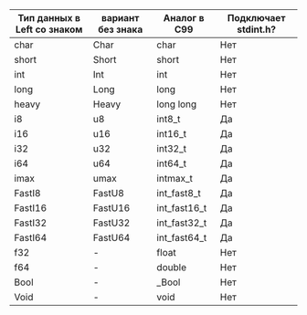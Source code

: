 | Тип данных в Left со знаком | вариант без знака | Аналог в C99 | Подключает stdint.h? |
| --------------------------- | ----------------- | ------------ | -------------------- |
| char                        | Char              | char         | Нет                  |
| short                       | Short             | short        | Нет                  |
| int                         | Int               | int          | Нет                  |
| long                        | Long              | long         | Нет                  |
| heavy                       | Heavy             | long long    | Нет                  |
| i8                          | u8                | int8_t       | Да                   |
| i16                         | u16               | int16_t      | Да                   |
| i32                         | u32               | int32_t      | Да                   |
| i64                         | u64               | int64_t      | Да                   |
| imax                        | umax              | intmax_t     | Да                   |
| FastI8                      | FastU8            | int_fast8_t  | Да                   |
| FastI16                     | FastU16           | int_fast16_t | Да                   |
| FastI32                     | FastU32           | int_fast32_t | Да                   |
| FastI64                     | FastU64           | int_fast64_t | Да                   |
| f32                         | -                 | float        | Нет                  |
| f64                         | -                 | double       | Нет                  |
| Bool                        | -                 | _Bool        | Нет                  |
| Void                        | -                 | void         | Нет                  |
